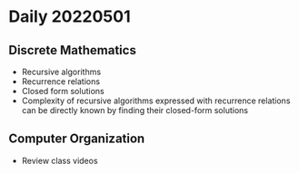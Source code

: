 Daily 20220501
===

## Discrete Mathematics
- Recursive algorithms 
- Recurrence relations
- Closed form solutions
- Complexity of recursive algorithms expressed with recurrence relations can be directly known by finding their closed-form solutions

## Computer Organization
- Review class videos